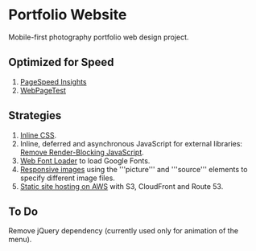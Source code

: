 # Portfolio Website
Mobile-first photography portfolio web design project. 

## Optimized for Speed
1. [PageSpeed Insights](https://developers.google.com/speed/pagespeed/insights/?url=https%3A%2F%2Fwww.skphoto.ca&tab=mobile)
2. [WebPageTest](https://www.webpagetest.org/result/171209_F0_b8e42065b4431ed72e0860be06746090/)

## Strategies
1. [Inline CSS](https://developers.google.com/speed/docs/insights/InlineCSS).
2. Inline, deferred and asynchronous JavaScript for external libraries: [Remove Render-Blocking JavaScript](https://developers.google.com/speed/docs/insights/BlockingJS).
3. [Web Font Loader](https://github.com/typekit/webfontloader) to load Google Fonts.
4. [Responsive images](https://developers.google.com/web/fundamentals/design-and-ux/responsive/images) using the '''picture''' and '''source''' elements to specify different image files. 
5. [Static site hosting on AWS](http://docs.aws.amazon.com/AmazonS3/latest/dev/WebsiteHosting.html) with S3, CloudFront and Route 53.

## To Do
Remove jQuery dependency (currently used only for animation of the menu).
